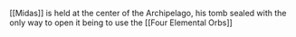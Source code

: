 [[Midas]] is held at the center of the Archipelago, his tomb sealed with the only way to open it being to use the [[Four Elemental Orbs]]